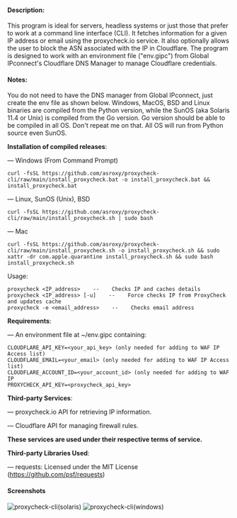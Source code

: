 #### Description:
This program is ideal for servers, headless systems or just those that prefer to work at a command line interface (CLI). It fetches information for a given IP address or email using the proxycheck.io service. It also optionally allows the user to block the ASN associated with the IP in Cloudflare. The program is designed to work with an environment file ("env.gipc") from Global IPconnect's Cloudflare DNS Manager to manage Cloudflare credentials.

#### Notes:
You do not need to have the DNS manager from Global IPconnect, just create the env file as shown below. Windows, MacOS, BSD and Linux binaries are compiled from the Python version, while the SunOS (aka Solaris 11.4 or Unix) is compiled from the Go version. Go version should be able to be compiled in all OS. Don't repeat me on that. All OS will run from Python source even SunOS.

**Installation of compiled releases**:

— Windows (From Command Prompt)
```
curl -fsSL https://github.com/asroxy/proxycheck-cli/raw/main/install_proxycheck.bat -o install_proxycheck.bat && install_proxycheck.bat
```
— Linux, SunOS (Unix), BSD
```
curl -fsSL https://github.com/asroxy/proxycheck-cli/raw/main/install_proxycheck.sh | sudo bash
```
— Mac
```
curl -fsSL https://github.com/asroxy/proxycheck-cli/raw/main/install_proxycheck.sh -o install_proxycheck.sh && sudo xattr -dr com.apple.quarantine install_proxycheck.sh && sudo bash install_proxycheck.sh
```        
Usage:

	proxycheck <IP_address>    --    Checks IP and caches details
	proxycheck <IP_address> [-u]    --    Force checks IP from ProxyCheck and updates cache
 	proxycheck -e <email_address>    --    Checks email address

**Requirements**:

—  An environment file at ~/env.gipc containing:
```
CLOUDFLARE_API_KEY=<your_api_key> (only needed for adding to WAF IP Access list)
CLOUDFLARE_EMAIL=<your_email> (only needed for adding to WAF IP Access list)
CLOUDFLARE_ACCOUNT_ID=<your_account_id> (only needed for adding to WAF IP 
PROXYCHECK_API_KEY=<proxycheck_api_key>
```

**Third-party Services**:

—  proxycheck.io API for retrieving IP information.

—  Cloudflare API for managing firewall rules.

**These services are used under their respective terms of service.**

**Third-party Libraries Used**:

—  requests: Licensed under the MIT License (https://github.com/psf/requests)

#### Screenshots

![proxycheck-cli(solaris)](https://github.com/user-attachments/assets/54717eb4-32ae-43ea-a85c-096cb3da87c8)
![proxycheck-cli(windows)](https://github.com/user-attachments/assets/26fcd69e-9b45-448e-a4c2-d68b887b4a42)
